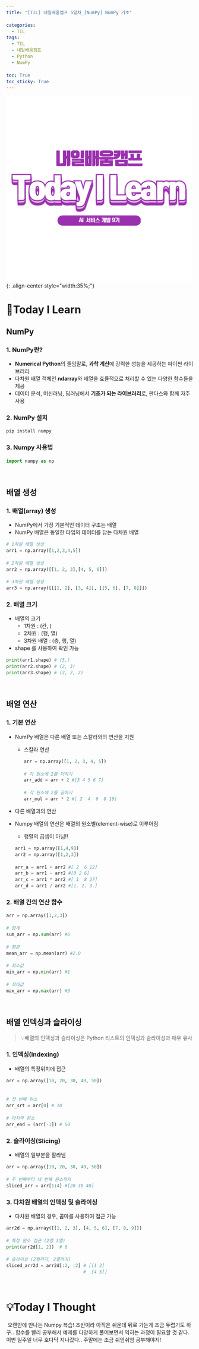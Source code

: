 ```yaml
---
title: "[TIL] 내일배움캠프 5일차_[NumPy] NumPy 기초"

categories:
  - TIL
tags:
  - TIL
  - 내일배움캠프
  - Python
  - NumPy

toc: True
toc_sticky: True
---
```


![TIL](/assets/images/TIL2.png){: .align-center style="width:35%;"}

# 👀Today I Learn

## NumPy

### 1. NumPy란?

- **Numerical Python**의 줄임말로, **과학 계산**에 강력한 성능을 제공하는 파이썬 라이브러리
- 다차원 배열 객체인 **ndarray**와 배열을 효율적으로 처리할 수 있는 다양한 함수들을 제공
- 데이터 분석, 머신러닝, 딥러닝에서 **기초가 되는 라이브러리**로, 판다스와 함께 자주 사용

### 2. NumPy 설치

```bash
pip install numpy
```

### 3. Numpy 사용법

```python
import numpy as np
```

<br>

## 배열 생성

### 1. 배열(array) 생성

- NumPy에서 가장 기본적인 데이터 구조는 배열
- NumPy 배열은 동일한 타입의 데이터를 담는 다차원 배열

```python
# 1차원 배열 생성
arr1 = np.array([1,2,3,4,5])

# 2차원 배열 생성
arr2 = np.array([[1, 2, 3],[4, 5, 6]])

# 3차원 배열 생성
arr3 = np.array([[[1, 2], [3, 4]], [[5, 6], [7, 8]]])
```

### 2. 배열 크기

- 배열의 크기
  - 1차원 : (칸, )
  - 2차원 : (행, 열)
  - 3차원 배열 : (층, 행, 열)
- shape 를 사용하여 확인 가능

```python
print(arr1.shape) # (5,)
print(arr2.shape) # (2, 3)
print(arr3.shape) # (2, 2, 2)
```

<br>

## 배열 연산

### 1. 기본 연산

- NumPy 배열은 다른 배열 또는 스칼라와의 연산을 지원

  - 스칼라 연산

    ```python
    arr = np.array([1, 2, 3, 4, 5])

    # 각 원소에 2를 더하기
    arr_add = arr + 2 #[3 4 5 6 7]

    # 각 원소에 2를 곱하기
    arr_mul = arr * 2 #[ 2  4  6  8 10]
    ```

- 다른 배열과의 연산
- Numpy 배열의 연산은 배열의 원소별(element-wise)로 이루어짐

  - 행렬의 곱셈이 아님!!

  ```python
  arr1 = np.array([1,4,9])
  arr2 = np.array([1,2,3])

  arr_a = arr1 + arr2 #[ 2  6 12]
  arr_b = arr1 - arr2 #[0 2 6]
  arr_c = arr1 * arr2 #[ 1  8 27]
  arr_d = arr1 / arr2 #[1. 2. 3.]
  ```

### 2. 배열 간의 연산 함수

```python
arr = np.array([1,2,3])

# 합계
sum_arr = np.sum(arr) #6

# 평균
mean_arr = np.mean(arr) #2.0

# 최소값
min_arr = np.min(arr) #1

# 최대값
max_arr = np.max(arr) #3
```

<br>

## 배열 인덱싱과 슬라이싱

> 💡배열의 인덱싱과 슬라이싱은 Python 리스트의 인덱싱과 슬라이싱과 매우 유사

### 1. 인덱싱(Indexing)

- 배열의 특정위치에 접근

```python
arr = np.array([10, 20, 30, 40, 50])


# 첫 번째 원소
arr_srt = arr[0] # 10

# 마지막 원소
arr_end = (arr[-1]) # 50
```

### 2. 슬라이싱(Slicing)

- 배열의 일부분을 잘라냄

```python
arr = np.array([10, 20, 30, 40, 50])

# 두 번째부터 네 번째 원소까지
sliced_arr = arr[1:4] #[20 30 40]
```

### 3. 다차원 배열의 인덱싱 및 슬라이싱

- 다차원 배열의 경우, 콤마를 사용하여 접근 가능

```python
arr2d = np.array([[1, 2, 3], [4, 5, 6], [7, 8, 9]])

# 특정 원소 접근 (2행 3열)
print(arr2d[1, 2])  # 6

# 슬라이싱 (2행까지, 2열까지)
sliced_arr2d = arr2d[:2, :2] # [[1 2]
                             #  [4 5]]
```

<br>

# 💡Today I Thought

&nbsp;오랜만에 만나는 Numpy 복습! 초반이라 아직은 쉬운데 뒤로 가는게 조금 두렵기도 하구.. 함수를 빨리 공부해서 예제를 다양하게 풀어보면서 익히는 과정이 필요할 것 같다.이번 일주일 너무 호다닥 지나갔다.. 주말에는 조금 쉬엄쉬엄 공부해야지!
